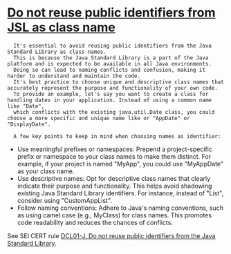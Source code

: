 # [Do not reuse public identifiers from JSL as class name](https://spotbugs.readthedocs.io/en/latest/bugDescriptions.html#PI_DO_NOT_REUSE_PUBLIC_IDENTIFIERS_CLASS_NAMES)

      It's essential to avoid reusing public identifiers from the Java Standard Library as class names.
      This is because the Java Standard Library is a part of the Java platform and is expected to be available in all Java environments.
      Doing so can lead to naming conflicts and confusion, making it harder to understand and maintain the code.
      It's best practice to choose unique and descriptive class names that accurately represent the purpose and functionality of your own code.
      To provide an example, let's say you want to create a class for handling dates in your application. Instead of using a common name like "Date",
      which conflicts with the existing java.util.Date class, you could choose a more specific and unique name like or "AppDate" or "DisplayDate".

      A few key points to keep in mind when choosing names as identifier:

*   Use meaningful prefixes or namespaces: Prepend a project-specific prefix or namespace to your class names to make them distinct. For example, if your project is named "MyApp", you could use "MyAppDate" as your class name.
*   Use descriptive names: Opt for descriptive class names that clearly indicate their purpose and functionality. This helps avoid shadowing existing Java Standard Library identifiers. For instance, instead of "List", consider using "CustomAppList".
*   Follow naming conventions: Adhere to Java's naming conventions, such as using camel case (e.g., MyClass) for class names. This promotes code readability and reduces the chances of conflicts.

See SEI CERT rule [DCL01-J. Do not reuse public identifiers from the Java Standard Library](https://wiki.sei.cmu.edu/confluence/display/java/DCL01-J.+Do+not+reuse+public+identifiers+from+the+Java+Standard+Library).
